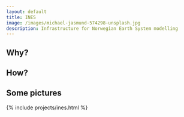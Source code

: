 ```yaml
---
layout: default
title: INES
image: /images/michael-jasmund-574298-unsplash.jpg
description: Infrastructure for Norwegian Earth System modelling
---
```


## Why?

## How?

## Some pictures

{% include projects/ines.html %}
